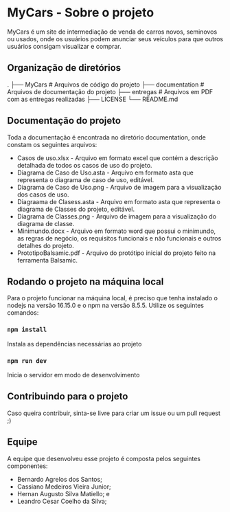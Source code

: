 # MyCars - Sobre o projeto
MyCars é um site de intermediação de venda de carros novos, seminovos ou usados, onde os usuários podem anunciar seus veículos para que outros usuários consigam visualizar e comprar.

## Organização de diretórios
.
├── MyCars                   # Arquivos de código do projeto
├── documentation                    # Arquivos de documentação do projeto
├── entregas                     # Arquivos em PDF com as entregas realizadas
├── LICENSE
└── README.md

## Documentação do projeto
Toda a documentação é encontrada no diretório documentation, onde constam os seguintes arquivos:
- Casos de uso.xlsx - Arquivo em formato excel que contém a descrição detalhada de todos os casos de uso do projeto.
- Diagrama de Caso de Uso.asta - Arquivo em formato asta que representa o diagrama de caso de uso, editável.
- Diagrama de Caso de Uso.png - Arquivo de imagem para a visualização dos casos de uso.
- Diagraama de Clasess.asta - Arquivo em formato asta que representa o diagrama de Classes do projeto, editável.
- Diagrama de Classes.png - Arquivo de imagem para a visualização do diagrama de classe.
- Minimundo.docx - Arquivo em formato word que possui o minimundo, as regras de negócio, os requisitos funcionais e não funcionais e outros detalhes do projeto.
- PrototipoBalsamic.pdf - Arquivo do protótipo inicial do projeto feito na ferramenta Balsamic.

## Rodando o projeto na máquina local
Para o projeto funcionar na máquina local, é preciso que tenha instalado o nodejs na versão 16.15.0 e o npm na versão 8.5.5.
Utilize os seguintes comandos:

### `npm install`
Instala as dependências necessárias ao projeto

### `npm run dev`
Inicia o servidor em modo de desenvolvimento

## Contribuindo para o projeto
Caso queira contribuir, sinta-se livre para criar um issue ou um pull request ;)

## Equipe
A equipe que desenvolveu esse projeto é composta pelos seguintes componentes:
- Bernardo Agrelos dos Santos;
- Cassiano Medeiros Vieira Junior;
- Hernan Augusto Silva Matiello; e
- Leandro Cesar Coelho da Silva;
